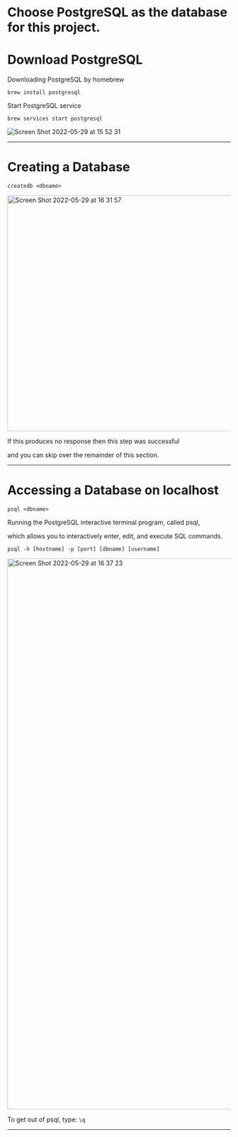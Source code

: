 # Choose PostgreSQL as the database for this project.

# Download PostgreSQL

Downloading PostgreSQL by homebrew
```
brew install postgresql
```

Start PostgreSQL service

```
brew services start postgresql
```

![Screen Shot 2022-05-29 at 15 52 31](https://user-images.githubusercontent.com/89285959/170858159-f9028907-bdd3-4c59-b702-6f472949d96e.png)

<hr>

# Creating a Database

```
createdb <dbname>
```

<img width="532" alt="Screen Shot 2022-05-29 at 16 31 57" src="https://user-images.githubusercontent.com/89285959/170859367-eec0b785-4a74-4051-8c13-53ac32e15c8e.png">


If this produces no response then this step was successful 

and you can skip over the remainder of this section.

<hr>

# Accessing a Database on localhost

```
psql <dbname>
```

Running the PostgreSQL interactive terminal program, called psql, 

which allows you to interactively enter, edit, and execute SQL commands.

```
psql -h [hostname] -p [port] [dbname] [username]
```

<img width="1243" alt="Screen Shot 2022-05-29 at 16 37 23" src="https://user-images.githubusercontent.com/89285959/170859566-de8a9594-176f-468b-8491-e948b063e420.png">


To get out of psql, type: <code>\q</code>


<hr>
